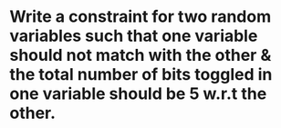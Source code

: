 # Write a constraint for two random variables such that one variable should not match with the other & the total number of bits toggled in one variable should be 5 w.r.t the other.
